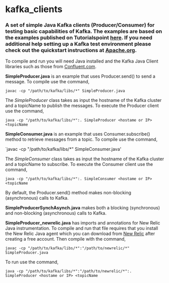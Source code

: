# kafka_clients

### A set of simple Java Kafka clients (Producer/Consumer) for testing basic capabilities of Kafka. The examples are based on the examples published on Tutorialspoint [here](https://www.tutorialspoint.com/apache_kafka/apache_kafka_simple_producer_example.htm). If you need additional help setting up a Kafka test environment please check out the quickstart instructions at [Apache.org](https://kafka.apache.org/documentation/#quickstart).

To compile and run you will need Java installed and the Kafka Java Client libraries such as those from [Confluent.com](https://docs.confluent.io/platform/current/clients/index.html).

**SimpleProducer.java** is an example that uses Producer.send() to send a message. To compile use the command,

`javac -cp "/path/to/kafka/libs/*" SimpleProducer.java`

The *SimpleProducer* class takes as input the hostname of the Kafka cluster and a topicName to publish the messages. To execute the Producer client use the command,

`java -cp "/path/to/kafka/libs/*":. SimpleProducer <hostame or IP> <topicName`

**SimpleConsumer.java** is an example that uses Consumer.subscribe() method to retrieve messages from a topic. To compile use the command,

`javac -cp "/path/to/kafka/libs/*" SimpleConsumer.java'

The *SimpleConsumer* class takes as input the hostname of the Kafka cluster and a topicName to subscribe. To execute the Consumer client use the command,

`java -cp "/path/to/kafka/libs/*":. SimpleConsumer <hostame or IP> <topicName`

By default, the Producer.send() method makes non-blocking (asynchronous) calls to Kafka. 

**SimpleProducerSynchAsynch.java** makes both a blocking (synchronous) and non-blocking (asynchronous) calls to Kafka.

**SimpleProducer_newrelic.java** has imports and annotations for New Relic Java instrumentation. To compile and run that file requires that you install the New Relic Java agent which you can download from [New Relic](https://newrelic.com) after creating a free account. Then compile with the command,

`javac -cp "/path/to/kafka/libs/*":"/path/to/newrelic/*" SimpleProducer.java`

To run use the command,

`java -cp "/path/to/kafka/libs/*":"/path/to/newrelic/*":. SimpleProducer <hostame or IP> <topicName`
